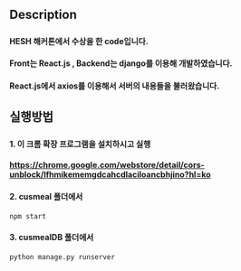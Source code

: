 ## Description
#####
#### HESH 해커톤에서 수상을 한 code입니다.
#### Front는 React.js , Backend는 django를 이용해 개발하였습니다.
#### React.js에서 axios를 이용해서 서버의 내용들을 불러왔습니다.

#####
#####
## 실행방법
#####
#### 1. 이 크롬 확장 프로그램을 설치하시고 실행
#### https://chrome.google.com/webstore/detail/cors-unblock/lfhmikememgdcahcdlaciloancbhjino?hl=ko
#### 2. cusmeal 폴더에서
    npm start
#### 3. cusmealDB 폴더에서
    python manage.py runserver
    
    
